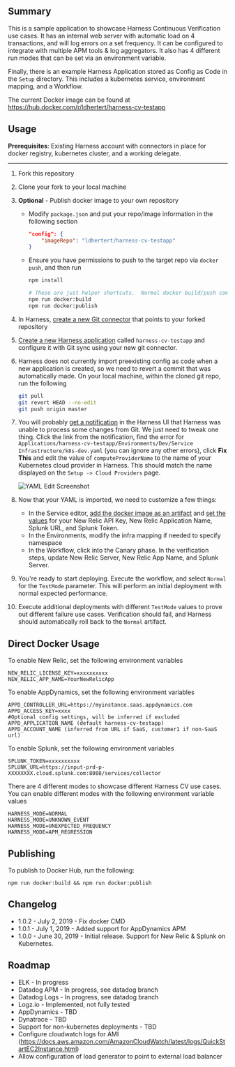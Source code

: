 Summary
-------

This is a sample application to showcase Harness Continuous Verification use cases.  It has an internal web server with automatic load on 4 transactions, and will log errors on a set frequency.  It can be configured to integrate with multiple APM tools & log aggregators. It also has 4 different run modes that can be set via an environment variable.  

Finally, there is an example Harness Application stored as Config as Code in the `Setup` directory.  This includes a kubernetes service, environment mapping, and a Workflow.

The current Docker image can be found at https://hub.docker.com/r/ldhertert/harness-cv-testapp

Usage
-----

**Prerequisites**: Existing Harness account with connectors in place for docker registry, kubernetes cluster, and a working delegate.

-----

1) Fork this repository
2) Clone your fork to your local machine
3) **Optional** - Publish docker image to your own repository

   * Modify `package.json`  and put your repo/image information in the following section

       ```json
       "config": {
           "imageRepo": "ldhertert/harness-cv-testapp"
       }
       ```

   * Ensure you have permissions to push to the target repo via `docker push`, and then run 

       ```bash
       npm install
       
       # These are just helper shortcuts.  Normal docker build/push commands work as well.
       npm run docker:build
       npm run docker:publish
       ```
4) In Harness, [create a new Git connector](https://docs.harness.io/article/ay9hlwbgwa-add-source-repo-providers) that points to your forked repository
5) [Create a new Harness application](https://docs.harness.io/article/bucothemly-application-configuration#create_an_application) called `harness-cv-testapp` and configure it with Git sync using your new git connector.
6) Harness does not currently import preexisting config as code when a new application is created, so we need to revert a commit that was automatically made.  On your local machine, within the cloned git repo, run the following

    ```bash
    git pull
    git revert HEAD --no-edit
    git push origin master
    ```

7) You will probably [get a notification](https://imgur.com/UuiUMTE.png) in the Harness UI that Harness was unable to process some changes from Git.  We just need to tweak one thing.  Click the link from the notification, find the error for `Applications/harness-cv-testapp/Environments/Dev/Service Infrastructure/k8s-dev.yaml` (you can ignore any other errors), click **Fix This** and edit the value of `computeProviderName` to the name of your Kubernetes cloud provider in Harness.  This should match the name displayed on the `Setup -> Cloud Providers` page.
   
   ![YAML Edit Screenshot](https://i.imgur.com/spaN2cg.png)
8) Now that your YAML is imported, we need to customize a few things:

    * In the Service editor, [add the docker image as an artifact](https://imgur.com/9tIPBIJ.png) and [set the values](https://imgur.com/SgMFMqk) for your New Relic API Key, New Relic Application Name, Splunk URL, and Splunk Token.
    * In the Environments, modify the infra mapping if needed to specify namespace
    * In the Workflow, click into the Canary phase.  In the verification steps, update New Relic Server, New Relic App Name, and Splunk Server.

9) You're ready to start deploying.  Execute the workflow, and select `Normal` for the `TestMode` parameter.  This will perform an initial deployment with normal expected performance.

10) Execute additional deployments with different `TestMode` values to prove out different failure use cases.  Verification should fail, and Harness should automatically roll back to the `Normal` artifact.

Direct Docker Usage
-------------------

To enable New Relic, set the following environment variables

```
NEW_RELIC_LICENSE_KEY=xxxxxxxxxx
NEW_RELIC_APP_NAME=YourNewRelicApp
```

To enable AppDynamics, set the following environment variables

```
APPD_CONTROLLER_URL=https://myinstance.saas.appdynamics.com
APPD_ACCESS_KEY=xxxx
#Optional config settings, will be inferred if excluded
APPD_APPLICATION_NAME (default harness-cv-testapp)
APPD_ACCOUNT_NAME (inferred from URL if SaaS, customer1 if non-SaaS url)
```

To enable Splunk, set the following environment variables

```
SPLUNK_TOKEN=xxxxxxxxxx
SPLUNK_URL=https://input-prd-p-XXXXXXXX.cloud.splunk.com:8088/services/collector
```

There are 4 different modes to showcase different Harness CV use cases.  You can enable different modes with 
the following environment variable values

```
HARNESS_MODE=NORMAL
HARNESS_MODE=UNKNOWN_EVENT
HARNESS_MODE=UNEXPECTED_FREQUENCY
HARNESS_MODE=APM_REGRESSION
```

Publishing
----------

To publish to Docker Hub, run the following: 

`npm run docker:build && npm run docker:publish` 

Changelog
---------

* 1.0.2 - July 2, 2019 - Fix docker CMD
* 1.0.1 - July 1, 2019 - Added support for AppDynamics APM
* 1.0.0 - June 30, 2019 - Initial release.  Support for New Relic & Splunk on Kubernetes.

Roadmap
-------
* ELK - In progress
* Datadog APM - In progress, see datadog branch
* Datadog Logs - In progress, see datadog branch
* Logz.io - Implemented, not fully tested
* AppDynamics - TBD
* Dynatrace - TBD
* Support for non-kubernetes deployments - TBD
* Configure cloudwatch logs for AMI (https://docs.aws.amazon.com/AmazonCloudWatch/latest/logs/QuickStartEC2Instance.html)
* Allow configuration of load generator to point to external load balancer